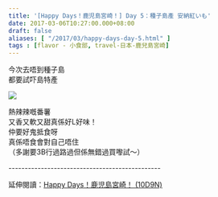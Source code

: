 ```yaml
---
title: '[Happy Days！鹿児島宮崎！] Day 5：種子島產 安納紅いも'
date: 2017-03-06T10:27:00.000+08:00
draft: false
aliases: [ "/2017/03/happy-days-day-5.html" ]
tags : [flavor - 小食部, travel-日本-鹿兒島宮崎]
---
```


今次去唔到種子島  
都要試吓島特產  

![](/images/kojkmi5d.jpg)

熱辣辣嘅番薯  
又香又軟又甜真係好L好味！  
仲要好鬼抵食呀  
真係唔食會對自己唔住  
（多謝要3B行過路過但係無錯過買嚟試～）  
  
\-----------------------------------------------  
  
延伸閱讀：[Happy Days！鹿児島宮崎！ (10D9N)](https://hidie.net/kojkmi10d9n/)
